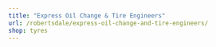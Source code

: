```yaml
---
title: "Express Oil Change & Tire Engineers"
url: /robertsdale/express-oil-change-and-tire-engineers/
shop: tyres
---
```

